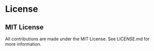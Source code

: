 # License

## MIT License

All contributions are made under the MIT License.
See LICENSE.md for more information.
